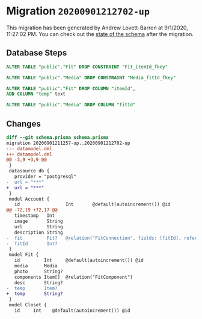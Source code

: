 # Migration `20200901212702-up`

This migration has been generated by Andrew Lovett-Barron at 9/1/2020, 11:27:02 PM.
You can check out the [state of the schema](./schema.prisma) after the migration.

## Database Steps

```sql
ALTER TABLE "public"."Fit" DROP CONSTRAINT "Fit_itemId_fkey"

ALTER TABLE "public"."Media" DROP CONSTRAINT "Media_fitId_fkey"

ALTER TABLE "public"."Fit" DROP COLUMN "itemId",
ADD COLUMN "temp" text   

ALTER TABLE "public"."Media" DROP COLUMN "fitId"
```

## Changes

```diff
diff --git schema.prisma schema.prisma
migration 20200901211257-up..20200901212702-up
--- datamodel.dml
+++ datamodel.dml
@@ -3,9 +3,9 @@
 }
 datasource db {
   provider = "postgresql"
-  url = "***"
+  url = "***"
 }
 model Account {
   id                 Int       @default(autoincrement()) @id
@@ -72,19 +72,17 @@
   timestamp   Int
   image       String
   url         String
   description String
-  fit         Fit?   @relation("FitConnection", fields: [fitId], references: [id])
-  fitId       Int?
 }
 model Fit {
   id         Int     @default(autoincrement()) @id
   media      Media
   photo      String?
   components Item[]  @relation("FitComponent")
   desc       String?
-  temp       Item?
+  temp       String?
 }
 model Closet {
   id     Int    @default(autoincrement()) @id
```


